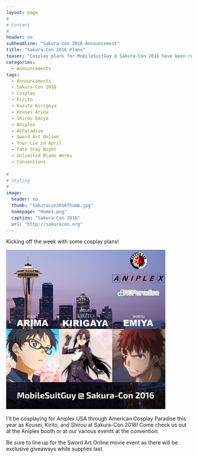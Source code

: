 ```yaml
---
layout: page
#
# Content
#
header: no
subheadline: "Sakura-Con 2016 Announcement"
title: "Sakura-Con 2016 Plans"
teaser: "Cosplay plans for MobileSuitGuy @ Sakura-Con 2016 have been released!"
categories:
  - Announcements
tags:
  - Announcements
  - Sakura-Con 2016
  - Cosplay
  - Kirito
  - Kazuto Kirigaya
  - Kousei Arima
  - Shirou Emiya
  - Aniplex
  - ACParadise
  - Sword Art Online
  - Your Lie in April
  - Fate Stay Night
  - Unlimited Blade Works
  - Conventions

#
# Styling
#
image:
  header: no 
  thumb: "Sakuracon2016Thumb.jpg"
  homepage: "Home1.png"
  caption: "Sakura-Con 2016"
  url: "http://sakuracon.org"
---
```


<p>Kicking off the week with some cosplay plans!</p>

<img src="/images/Sakuracon2016Post.jpg" alt="Sakura-Con 2016 Cosplay Plans">

<p>I'll be cosplaying for Aniplex USA through American Cosplay Paradise this year as Kousei, Kirito, and Shirou at Sakura-Con 2016! Come check us out at the Aniplex booth or at our various events at the convention.</p>

<p>Be sure to line up for the Sword Art Online movie event as there will be exclusive giveaways while supplies last.</p>
